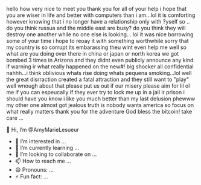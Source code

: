  hello how very nice to meet you
 thank you for all of your help
 i hope that you are wiser in life and better with computers than i am...lol
 it is comforting however knowing that i no longer have a relationship only with ?yself
 so
 ..
 do you think russua and the middle east are busy?
 do you think they will destroy one another while no one else is looking...
 lol
 it was nice borrowing some of your time
 i hope to reoay it with something worthwhile
 sorry that my country is so corrupt
 its embarassing
 theu wint even help me
 well
 so what are you doing over there in china or japan or north korea
 we got bombed 3 times in Arizona and they didnt even publicly announce any kind if warning ir what really happened on the new#! 
 big shocker 
 all confidential
 nahhh...i think oblivious 
 whats rise doing
 whats pequena smoking...lol
 well
 the great disrraction created a fatal attraction and they still want to "play"
 well wnough about that
 please put us out if our misery
 please aim for lil ol me if you can
 espeucally if they ever try to lock me up in a jail ir prison
 i should have you know
 i like you much better
 than my last delusion
 phewww
 my other one almost got jealous
 truth is
 nobody wants america
 so focus on what really matters
 thank you for the adventure
 God bless the bitcoin!
 take care
 ...
 
 
 
 
 
 
 
 
 
 
 
 
 
 
 
 
 
 
 
 
 
 
 👋 Hi, I’m @AmyMarieLesueur
- 👀 I’m interested in ...
- 🌱 I’m currently learning ...
- 💞️ I’m looking to collaborate on ...
- 📫 How to reach me ...
- 😄 Pronouns: ...
- ⚡ Fun fact: ...

<!---
AmyMarieLesueur/AmyMarieLesueur is a ✨ special ✨ repository because its `README.md` (this file) appears on your GitHub profile.
You can click the Preview link to take a look at your changes.
--->
